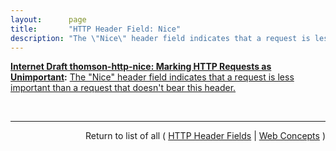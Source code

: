 ```yaml
---
layout:      page
title:       "HTTP Header Field: Nice"
description: "The \"Nice\" header field indicates that a request is less important than a request that doesn't bear this header."
---
```


**[Internet Draft thomson-http-nice: Marking HTTP Requests as Unimportant](/specs/IETF/I-D/thomson-http-nice "An HTTP &#34;Nice&#34; header field is defined that marks a request as low priority. Intermediaries can choose to discard the request or serve it from cache rather than forwarding it to an origin server. This enables constrained origin servers, such as those that rely on battery power, to avoid expending limited resources on serving requests."):** [The "Nice" header field indicates that a request is less important than a request that doesn't bear this header.](http://tools.ietf.org/html/draft-thomson-http-nice#section-2 "Read documentation for HTTP Header Field &#34;Nice&#34;")

<br/>
<hr/>

<p style="text-align: right">Return to list of all ( <a href="../http-headers">HTTP Header Fields</a> | <a href="../">Web Concepts</a> )</p>
